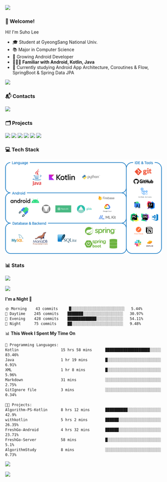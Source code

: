![](https://capsule-render.vercel.app/api?type=waving&color=93A9D1&section=header&height=200&text=Lee%20Suho&fontColor=black&fontSize=50&fontAlignY=30)

### 👋 Welcome!
Hi! I'm Suho Lee
- 🎓 Student at GyeongSang National Univ.
- 📚 Major in Computer Science
- 🌱 Growing Android Developer
- 👨🏻‍💻 **Familiar with Android, Kotlin, Java**
- 🤔 Currently studying Android App Architecture, Coroutines & Flow, SpringBoot & Spring Data JPA 

[![](https://hits.seeyoufarm.com/api/count/incr/badge.svg?url=https%3A%2F%2Fgithub.com%2Fleesh96&count_bg=%238BD951&title_bg=%236E6E6E&icon=github.svg&icon_color=%23FFFFFF&title=Hits%21&edge_flat=false)](https://github.com/leesh96)

### 📬 Contacts
[![](https://img.shields.io/badge/Gmail-D14836?style=for-the-badge&logo=Gmail&logoColor=white)](mailto:lksy1294@gmail.com)

### 🗂 Projects
[![](https://github-readme-stats.vercel.app/api/pin/?username=Dynamic-LAB&repo=sinsungo_android&bg_color=ffffff00&title_color=5094F0&text_color=7395DF&icon_color=5094F0&border_color=E1E4E8&border_radius=10&show_owner=false)](https://github.com/Dynamic-LAB/sinsungo_android)
[![](https://github-readme-stats.vercel.app/api/pin/?username=PeopleAndService&repo=BBasPassenger-Android&bg_color=ffffff00&title_color=5094F0&text_color=7395DF&icon_color=5094F0&border_color=E1E4E8&border_radius=10&show_owner=false)](https://github.com/PeopleAndService/BBasPassenger-Android)
[![](https://github-readme-stats.vercel.app/api/pin/?username=PeopleAndService&repo=AlBang-Android&bg_color=ffffff00&title_color=5094F0&text_color=7395DF&icon_color=5094F0&border_color=E1E4E8&border_radius=10&show_owner=false)](https://github.com/PeopleAndService/AlBang-Android)
[![](https://github-readme-stats.vercel.app/api/pin/?username=leesh96&repo=Memorythm&bg_color=ffffff00&title_color=5094F0&text_color=7395DF&icon_color=5094F0&border_color=E1E4E8&border_radius=10&show_owner=false)](https://github.com/leesh96/Memorythm)
[![](https://github-readme-stats.vercel.app/api/pin/?username=Yg323&repo=app_anima&bg_color=ffffff00&title_color=5094F0&text_color=7395DF&icon_color=5094F0&border_color=E1E4E8&border_radius=10&show_owner=false)](https://github.com/Yg323/app_anima)
[![](https://github-readme-stats.vercel.app/api/pin/?username=leesh96&repo=Petlog&bg_color=ffffff00&title_color=5094F0&text_color=7395DF&icon_color=5094F0&border_color=E1E4E8&border_radius=10&show_owner=false)](https://github.com/leesh96/Petlog)


### 💻 Tech Stack
![](/img/techstack.png)

### 📊 Stats
[![](https://github-readme-stats.vercel.app/api/?username=leesh96&show_icons=true&count_private=true&bg_color=ffffff00&title_color=5094F0&text_color=7395DF&icon_color=5094F0&border_color=E1E4E8&border_radius=10&include_all_commits=true)](https://github.com/leesh96?tab=repositories)
<!--[![](https://github-readme-stats.vercel.app/api/top-langs/?username=leesh96&bg_color=ffffff00&title_color=7395DF&text_color=7395DF&layout=compact)](https://github.com/leesh96)-->
[![](https://github-profile-trophy.vercel.app/?username=leesh96&theme=onedark&title=Commits,Issues,PullRequest,Repositories&margin-w=10&no-bg=true)](https://github.com/leesh96?tab=repositories)

<!--START_SECTION:waka-->
**I'm a Night 🦉** 

```text
🌞 Morning    43 commits     █░░░░░░░░░░░░░░░░░░░░░░░░   5.44% 
🌆 Daytime    245 commits    ███████░░░░░░░░░░░░░░░░░░   30.97% 
🌃 Evening    428 commits    █████████████░░░░░░░░░░░░   54.11% 
🌙 Night      75 commits     ██░░░░░░░░░░░░░░░░░░░░░░░   9.48%

```


📊 **This Week I Spent My Time On** 

```text
💬 Programming Languages: 
Kotlin                   15 hrs 58 mins      ████████████████████░░░░░   83.46% 
Java                     1 hr 19 mins        █░░░░░░░░░░░░░░░░░░░░░░░░   6.91% 
XML                      1 hr 8 mins         █░░░░░░░░░░░░░░░░░░░░░░░░   5.96% 
Markdown                 31 mins             ░░░░░░░░░░░░░░░░░░░░░░░░░   2.75% 
GitIgnore file           3 mins              ░░░░░░░░░░░░░░░░░░░░░░░░░   0.34%

🐱‍💻 Projects: 
Algorithm-PS-Kotlin      8 hrs 12 mins       ██████████░░░░░░░░░░░░░░░   42.9% 
withkotlin               5 hrs 2 mins        ██████░░░░░░░░░░░░░░░░░░░   26.35% 
FreshGo-Android          4 hrs 32 mins       ██████░░░░░░░░░░░░░░░░░░░   23.71% 
FreshGo-Server           58 mins             █░░░░░░░░░░░░░░░░░░░░░░░░   5.1% 
AlgorithmStudy           8 mins              ░░░░░░░░░░░░░░░░░░░░░░░░░   0.73%

```


<!--END_SECTION:waka-->

[![](https://github-readme-solvedac.hyp3rflow.vercel.app/api/?handle=suho2718)](https://solved.ac/profile/suho2718)

![](https://capsule-render.vercel.app/api?type=waving&color=93A9D1&section=footer&height=200)
